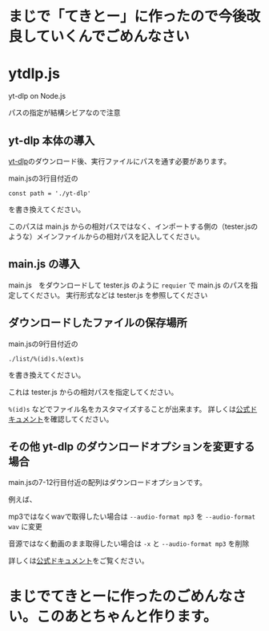 # まじで「てきとー」に作ったので今後改良していくんでごめんなさい

# ytdlp.js
yt-dlp on Node.js


パスの指定が結構シビアなので注意

## yt-dlp 本体の導入
[yt-dlp](https://github.com/yt-dlp/yt-dlp)のダウンロード後、実行ファイルにパスを通す必要があります。

main.jsの3行目付近の
```
const path = './yt-dlp'
```
を書き換えてください。

このパスは main.js からの相対パスではなく、インポートする側の（tester.jsのような）メインファイルからの相対パスを記入してください。


## main.js の導入
main.js　をダウンロードして tester.js のように `requier` で main.js のパスを指定してください。
実行形式などは tester.js を参照してください

## ダウンロードしたファイルの保存場所

main.jsの9行目付近の
```
./list/%(id)s.%(ext)s
```
を書き換えてください。

これは tester.js からの相対パスを指定してください。

`%(id)s` などでファイル名をカスタマイズすることが出来ます。
詳しくは[公式ドキュメント](https://github.com/yt-dlp/yt-dlp#output-template)を確認してください。

## その他 yt-dlp のダウンロードオプションを変更する場合

main.jsの7-12行目付近の配列はダウンロードオプションです。

例えば、

mp3ではなくwavで取得したい場合は
`--audio-format mp3` を `--audio-format wav` に変更

音源ではなく動画のまま取得したい場合は
`-x` と `--audio-format mp3` を削除

詳しくは[公式ドキュメント](https://github.com/yt-dlp/yt-dlp)をご覧ください。

# まじでてきとーに作ったのごめんなさい。このあとちゃんと作ります。